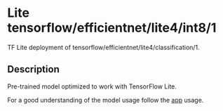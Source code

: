 # Lite tensorflow/efficientnet/lite4/int8/1
TF Lite deployment of tensorflow/efficientnet/lite4/classification/1.

<!-- asset-path: legacy -->
<!-- parent-model: tensorflow/efficientnet/lite4/classification/1 -->

## Description
Pre-trained model optimized to work with TensorFlow Lite.


For a good understanding of the model usage follow the
[app](https://github.com/tensorflow/examples/blob/master/lite/examples/image_classification/android/lib_support/src/main/java/org/tensorflow/lite/examples/classification/tflite/Classifier.java)
usage.
